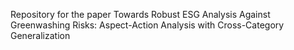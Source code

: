 Repository for the paper Towards Robust ESG Analysis Against Greenwashing Risks: Aspect-Action Analysis with Cross-Category Generalization
